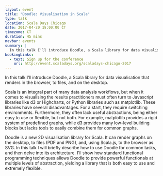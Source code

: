 ```yaml
---
layout: event
title: "Doodle: Visualisation in Scala"
type: talk
location: Scala Days Chicago
date: 2017-04-20 18:00:00 CT
timezone: CT
duration: 45 mins
navbar: events
summary: |
  In this talk I'll introduce Doodle, a Scala library for data visualisation that renders in the browser, to files, and on the desktop.
bookingLinks:
  - text: Sign up for the conference
    url: http://event.scaladays.org/scaladays-chicago-2017
---
```

In this talk I'll introduce Doodle, a Scala library for data visualisation that renders in the browser, to files, and on the desktop.

Scala is an integral part of many data analysis workflows, but when it comes to visualising the results practitioners must often turn to Javascript libraries like d3 or Highcharts, or Python libraries such as matplotlib. These libraries have several disadvantages. For a start, they require switching environments. Furthermore, they often lack useful abstractions, being either easy to use or flexible, but not both. For example, matplotlib provides a rigid system of predefined graphs, while d3 provides many low-level building blocks but lacks tools to easily combine them for common graphs.

Doodle is a new 2D visualisation library for Scala. It can render graphs on the desktop, to files (PDF and PNG), and, using Scala.js, to the browser as SVG. In this talk I will briefly describe how to use Doodle for common tasks, and then delve into its architecture. I'll show how standard functional programming techniques allows Doodle to provide powerful functionals at multiple levels of abstraction, yielding a library that is both easy to use and extremely flexible.
